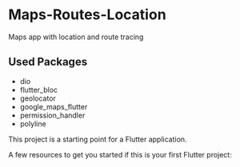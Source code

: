 # Maps-Routes-Location

Maps app with location and route tracing

## Used Packages

- dio
- flutter_bloc
- geolocator
- google_maps_flutter
- permission_handler
- polyline

This project is a starting point for a Flutter application.

A few resources to get you started if this is your first Flutter project:
